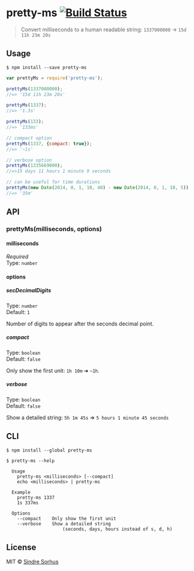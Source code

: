 # pretty-ms [![Build Status](https://travis-ci.org/sindresorhus/pretty-ms.svg?branch=master)](https://travis-ci.org/sindresorhus/pretty-ms)

> Convert milliseconds to a human readable string: `1337000000` → `15d 11h 23m 20s`


## Usage

```
$ npm install --save pretty-ms
```

```js
var prettyMs = require('pretty-ms');

prettyMs(1337000000);
//=> '15d 11h 23m 20s'

prettyMs(1337);
//=> '1.3s'

prettyMs(133);
//=> '133ms'

// compact option
prettyMs(1337, {compact: true});
//=> '~1s'

// verbose option
prettyMs(1335669000);
//=>15 days 11 hours 1 minute 9 seconds

// can be useful for time durations
prettyMs(new Date(2014, 0, 1, 10, 40) - new Date(2014, 0, 1, 10, 5))
//=> '35m'
```


## API

### prettyMs(milliseconds, options)

#### milliseconds

*Required*  
Type: `number`

#### options

##### secDecimalDigits

Type: `number`  
Default: `1`

Number of digits to appear after the seconds decimal point.

##### compact

Type: `boolean`  
Default: `false`

Only show the first unit: `1h 10m` ➔ `~1h`.

##### verbose

Type: `boolean`  
Default: `false`

Show a detailed string: `5h 1m 45s` => `5 hours 1 minute 45 seconds`


## CLI

```
$ npm install --global pretty-ms
```

```
$ pretty-ms --help

  Usage
    pretty-ms <milliseconds> [--compact]
    echo <milliseconds> | pretty-ms

  Example
    pretty-ms 1337
    1s 337ms

  Options
    --compact    Only show the first unit
    --verbose    Show a detailed string
		             (seconds, days, hours instead of s, d, h)

```


## License

MIT © [Sindre Sorhus](http://sindresorhus.com)
